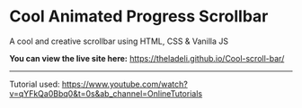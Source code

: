 # Cool Animated Progress Scrollbar

 A cool and creative scrollbar using HTML, CSS & Vanilla JS
 
 **You can view the live site here:** https://theladeli.github.io/Cool-scroll-bar/
 
 ***
 
 Tutorial used: https://www.youtube.com/watch?v=qYFkQa0Bbq0&t=0s&ab_channel=OnlineTutorials
